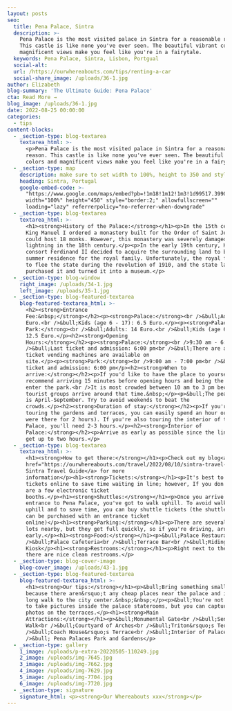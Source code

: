 ```yaml
---
layout: posts
seo:
  title: Pena Palace, Sintra
  description: >-
    Pena Palace is the most visited palace in Sintra for a reasonable reason.
    This castle is like none you've ever seen. The beautiful vibrant colors and
    magnificent views make you feel like you're in a fairytale.
  keywords: Pena Palace, Sintra, Lisbon, Portgual
  social-alt:
  url: /https://ourwhereabouts.com/tips/renting-a-car
  social-share_image: /uploads/36-1.jpg
author: Elizabeth
blog-summary: 'The Ultimate Guide: Pena Palace'
cta: Read More →
blog_image: /uploads/36-1.jpg
date: 2022-08-25 00:00:00
categories:
  - tips
content-blocks:
  - _section-type: blog-textarea
    textarea_html: >-
      <p>Pena Palace is the most visited palace in Sintra for a reasonable
      reason. This castle is like none you've ever seen. The beautiful vibrant
      colors and magnificent views make you feel like you're in a fairytale.</p>
  - _section-type: map
    description: make sure to set width to 100%, height to 350 and style to border 2
    heading: Sintra, Portugal
    google-embed-code: >-
      "https://www.google.com/maps/embed?pb=!1m18!1m12!1m3!1d99517.39902477486!2d-9.467015726379298!3d38.78849764621415!2m3!1f0!2f0!3f0!3m2!1i1024!2i768!4f13.1!3m3!1m2!1s0xd1edac1a7510ee9%3A0x13585cc0b00f573c!2sSintra%2C%20Portugal!5e0!3m2!1sen!2sil!4v1661343345863!5m2!1sen!2sil"
      width="100%" height="450" style="border:2;" allowfullscreen=""
      loading="lazy" referrerpolicy="no-referrer-when-downgrade"
  - _section-type: blog-textarea
    textarea_html: >-
      <h1><strong>History of the Palace:</strong></h1><p>In the 15th century,
      King Manuel I ordered a monastery built for the Order of Saint Jerome that
      could host 18 monks. However, this monastery was severely damaged by
      lightning in the 18th century.</p><p>In the early 19th century, King
      consort Ferdinand II decided to acquire the surrounding land to build a
      summer residence for the royal family. Unfortunately, the royal family had
      to flee the state during the revolution of 1910, and the state later
      purchased it and turned it into a museum.</p>
  - _section-type: blog-window
    right_image: /uploads/34-1.jpg
    left_image: /uploads/35-1.jpg
  - _section-type: blog-featured-textarea
    blog-featured-textarea_html: >-
      <h2><strong>Entrance
      Fee:&nbsp;</strong></h2><p><strong>Palace:</strong><br />&bull;Adults: 7.5
      Euro.<br />&bull;Kids (age 6 - 17): 6.5 Euro.</p><p><strong>Palace and
      Park:</strong><br />&bull;Adults: 14 Euro.<br />&bull;Kids (age 6-17):
      12.5 Euro.</p><h2><strong>Opening
      Hours:</strong></h2><p><strong>Palace:</strong><br />9:30 am - 6:30 pm<br
      />&bull;Last ticket and admission: 6:00 pm<br />&bull;There are automatic
      ticket vending machines are available on
      site.</p><p><strong>Park:</strong><br />9:00 am - 7:00 pm<br />&bull;Last
      ticket and admission: 6:00 pm</p><h2><strong>When to
      arrive:</strong></h2><p>If you'd like to have the place to yourselves, we
      recommend arriving 15 minutes before opening hours and being the first to
      enter the park.<br />It is most crowded between 10 am to 3 pm because the
      tourist groups arrive around that time.&nbsp;</p><p>&bull;The peak season
      is April-September. Try to avoid weekends to beat the
      crowds.</p><h2><strong>Duration of stay:</strong></h2><p>If you're just
      touring the gardens and terraces, you can easily spend an hour or two (We
      were there for 2 hours). If you're also touring the interior of the
      Palace, you'll need 2-3 hours.</p><h2><strong>Interior of
      Palace:</strong></h2><p>Arrive as early as possible since the lines can
      get up to two hours.</p>
  - _section-type: blog-textarea
    textarea_html: >-
      <h1><strong>How to get there:</strong></h1><p>Check out my blog<a
      href="https://ourwhereabouts.com/travel/2022/08/10/sintra-travel-guide.html">
      Sintra Travel Guide</a> for more
      information</p><h1><strong>Tickets:</strong></h1><p>It's best to buy
      tickets online to save time waiting in line; however, If you don't, there
      are a few electronic ticket
      booths.</p><h1><strong>Shuttles:</strong></h1><p>Once you arrive at the
      entrance to Pena Palace, you've got to walk uphill. To avoid walking
      uphill and to save time, you can buy shuttle tickets (the shuttle tickets
      can be purchased with an entrance ticket
      online)</p><h1><strong>Parking:</strong></h1><p>There are several parking
      lots nearby, but they get full quickly, so if you're driving, arrive
      early.</p><h1><strong>Food:</strong></h1><p>&bull;Palace Restaurant<br
      />&bull;Palace Cafeteria<br />&bull;Terrace Bar<br />&bull;Riding Ring
      Kiosk</p><h1><strong>Restrooms:</strong></h1><p>Right next to the Palace,
      there are nice clean restrooms.</p>
  - _section-type: blog-cover-image
    blog-cover_image: /uploads/43-1.jpg
  - _section-type: blog-featured-textarea
    blog-featured-textarea_html: >-
      <h1><strong>Our tips:</strong></h1><p>&bull;Bring something small to eat
      because there aren&rsquo;t any cheap places near the palace and it's a
      long walk to the city center.&nbsp;&nbsp;</p><p>​​&bull;You're not allowed
      to take pictures inside the palace staterooms, but you can capture as many
      photos on the terraces.</p><h1><strong>Main
      Attractions:</strong></h1><p>&bull;Monumental Gate<br />&bull;Sentry
      Walk<br />&bull;Courtyard of Arches<br />&bull;Triton&rsquo;s Terrace<br
      />&bull;Coach House&rsquo;s Terrace<br />&bull;Interior of Palace<br
      />&bull; Pena Palaces Park and Gardens</p>
  - _section-type: gallery
    1_image: /uploads/p-extra-20220505-110249.jpg
    2_image: /uploads/img-7645.jpg
    3_image: /uploads/img-7662.jpg
    4_image: /uploads/img-7629.jpg
    5_image: /uploads/img-7704.jpg
    6_image: /uploads/img-7720.jpg
  - _section-type: signature
    signature_html: <p><strong>Our Whereabouts xxx</strong></p>
---
```

